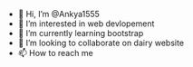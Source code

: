 - 👋 Hi, I’m @Ankya1555
- 👀 I’m interested in  web devlopement
- 🌱 I’m currently learning bootstrap
- 💞️ I’m looking to collaborate on dairy website
- 📫 How to reach me 

<!---
Ankya1555/Ankya1555 is a ✨ special ✨ repository because its `README.md` (this file) appears on your GitHub profile.
You can click the Preview link to take a look at your changes.
--->
